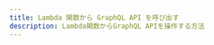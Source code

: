 ```yaml
---
title: Lambda 関数から GraphQL API を呼び出す
description: Lambda関数からGraphQL APIを操作する方法
---
```


<inline-fragment src="~/lib/graphqlapi/fragments/graphql-from-node.md"></inline-fragment>
